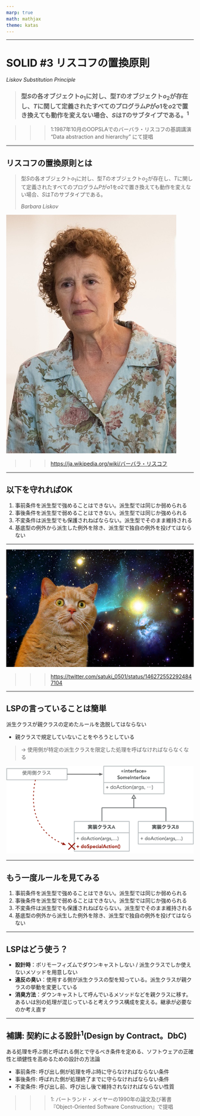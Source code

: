 ```yaml
---
marp: true
math: mathjax
theme: katas
---
```

<!-- 
size: 16:9
paginate: true
-->
<!-- header: 勉強会# ― エンジニアとしての解像度を高めるための勉強会-->

<!-- 会社のコンプライアンスを逸脱しないよう、ハラスメントをしないよう働くためには、何をしたらいいと思いますか？

答は「リスコフの置換原則を守ればいい」です。 -->

---

# SOLID #3 リスコフの置換原則
_Liskov Substitution Principle_

> ### 型$S$の各オブジェクト$o_{1}$に対し、型$T$のオブジェクト$o_{2}$が存在し、$T$に関して定義されたすべてのプログラム$P$が$o1$を$o2$で置き換えても動作を変えない場合、$S$は$T$のサブタイプである。$^1$

>>> 1:1987年10月のOOPSLAでのバーバラ・リスコフの基調講演 “Data abstraction and hierarchy” にて提唱

<!-- 今回はLSP。SOLIDというオブジェクト指向で設計するときに常に手元においておきたい５大原則のうち、親クラスと子クラスがどういう関係にあれば継承のメリットを最大限活かせるかを示した原則。 -->

<!-- バーバラ・リスコフ（Barbara Liskov、1939年11月7日-）はアメリカ合衆国の計算機科学者。MITの電気工学/計算機科学部門の教授を務めている。女性。 -->
<!-- 1968年、スタンフォード大学でアメリカ合衆国で女性として初の計算機科学の博士号を取得した。さらに計算機科学における最高賞であるチューリング賞を受賞した2人目の女性 -->

---

## リスコフの置換原則とは

> 型$S$の各オブジェクト$o_{1}$に対し、型$T$のオブジェクト$o_{2}$が存在し、$T$に関して定義されたすべてのプログラム$P$が$o1$を$o2$で置き換えても動作を変えない場合、$S$は$T$のサブタイプである。
>
> _Barbara Liskov_

![bg right 70%](assets/03-lsp-portlait_liscov.jpg)

>>> https://ja.wikipedia.org/wiki/バーバラ・リスコフ

---

## 以下を守れればOK

1. 事前条件を派生型で強めることはできない。派生型では同じか弱められる
2. 事後条件を派生型で弱めることはできない。派生型では同じか強められる
3. 不変条件は派生型でも保護されねばならない。派生型でそのまま維持される
4. 基底型の例外から派生した例外を除き、派生型で独自の例外を投げてはならない

<!--
* 事前条件: 呼び出し側が守らなければならない条件
* 事後条件: 呼ばれる側が守らなければならない条件
* 不変条件: 呼び出し前、呼び出し後で維持されなければならない性質
「契約による設計」より
-->

---

![bg](assets/03-lsp-spacecat.jpg)

>>> https://twitter.com/satuki_0501/status/1462725522924847104

---

## LSPの言っていることは簡単

派生クラスが親クラスの定めたルールを逸脱してはならない

* 親クラスで規定していないことをやろうとしている

> → 使用側が特定の派生クラスを限定した処理を呼ばなければならなくなる

![bg right contain](assets/03-lsp-invalid.png)

<!-- * 親クラスにない公開メソッドを派生クラスで勝手に追加する
* 親クラスよりも厳しい引数チェックをする
* 親クラスよりも出力値の範囲が広い -->

<!-- 使用側にバッドノウハウが溜まっていってしまう -->

---

## もう一度ルールを見てみる

1. 事前条件を派生型で強めることはできない。派生型では同じか弱められる
2. 事後条件を派生型で弱めることはできない。派生型では同じか強められる
3. 不変条件は派生型でも保護されねばならない。派生型でそのまま維持される
4. 基底型の例外から派生した例外を除き、派生型で独自の例外を投げてはならない

<!--
* 事前条件: 呼び出し側が守らなければならない条件
* 事後条件: 呼ばれる側が守らなければならない条件
* 不変条件: 呼び出し前、呼び出し後で維持されなければならない性質
「契約による設計」より
-->

<!--
* パソコンをメーカーごとに使い分ける例：
    * エプソンは閉じるボタンが右上
    * マウスは最大化をしてからPCを斜め45度の角度でチョップ
* デバイスドライバーやライブラリとして「こう使えばOK」と言っているのに、実装している人が勝手に逸脱した判定条件とか付けてたら
* プログラムを書かない人も、仕様書やマニュアルというインターフェイス(親クラス)に対して実装が違っているものを自分が作っているとして、そういうシステム、そういうドキュメントが使いやすいかを考える
    * コードの中の親子関係でなく、仕様とコードを親子関係とみなせば、LSPの適用範囲もかなり広いことが分かる
-->

---

## LSPはどう使う？
 
* **設計時**：ポリモーフィズムでダウンキャストしない / 派生クラスでしか使えないメソッドを用意しない
* **違反の臭い**：使用する側が派生クラスの型を知っている。派生クラスが親クラスの挙動を変更している
* **消臭方法**：ダウンキャストして呼んでいるメソッドなどを親クラスに移す。あるいは別の処理が混じっていると考えクラス構成を変える。継承が必要なのか考え直す
 
 <!--
 冒頭でコンプライアンスを守って働くにはどうしたら良いかという問いをしました。そして、リスコフの置換原則とは
 親クラスが定めたルールを派生クラスが逸脱しないようにすることだと言いました。

 外部の人間から見れば私達は「〇〇会社の代表」として見られています。その状態で暴れん坊なことをしてしまうと
 色々と問題がありますよね。会社の定めたルールで働いています。それを守るということで会社員としての私達も
 存続できているわけです。つまりこれがコンプライアンスを守っていくためにはリスコフの置換原則を守るという話のタネです。
 
 なんとも含蓄のある原則ですね。
 言い換えると、リスコフの置換原則に違反すると訓戒事例にて晒されるので注意してください。
 -->

---

## 補講: 契約による設計$^1$(Design by Contract。DbC)

ある処理を呼ぶ側と呼ばれる側とで守るべき条件を定める、ソフトウェアの正確性と頑健性を高めるための設計の方法論

* 事前条件: 呼び出し側が処理を呼ぶ時に守らなければならない条件
* 事後条件: 呼ばれた側が処理終了までに守らなければならない条件
* 不変条件: 呼び出し前、呼び出し後で維持されなければならない性質

>>> 1: バートランド・メイヤーの1990年の論文及び著書『Object-Oriented Software Construction』で提唱

<!-- 呼ぶ側も呼ばれる側も、あらかじめ定めた契約を守っていればちゃんと動く安全なプログラムを構築できるという考え方。 -->
<!-- Eiffel(エッフェル), Ada(エイダ),Kotlin, Clojureなど、言語としてDbCをサポートしているものもある。
C++でもBoostライブラリでBoost.Contract(https://www.boost.org/doc/libs/master/libs/contract/doc/html/index.html)がある。
Pythonにもいくつかライブラリがあるし、PEP 316で提案された…がdeferred扱いになっている -->

<!-- 日本では『オブジェクト指向入門』としてアスキー出版局から1990年に出ていて、第２版も2007年に日本語版が出ている。２巻構成で、全1600ページの、ゲームで言えば中盤に出てくる両手持ち武器くらいの鈍器 -->

